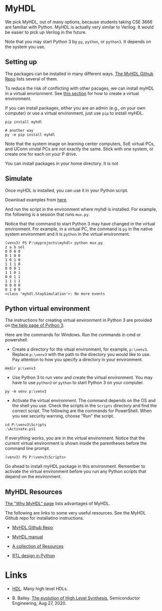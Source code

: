 #  MyHDL 

We pick MyHDL, out of many options, because students taking CSE 3666 are
familiar with Python. MyHDL is actually very similar to Verilog. It would
be easier to pick up Verilog in the future. 

Note that you may start Python 3 by `py`, `python`, or `python3`. It depends
on the system you use.

## Setting up

The packages can be installed in many different ways.  [The MyHDL Github
Repo](https://github.com/myhdl/myhdl) lists several of them. 

To reduce the risk of conflicting with other pacages, we can install 
myHDL in a virtual envrionment. See [this section](#python-virtual-environment)
for how to create a virtual environment.

If you can install packages, either you are an admin (e.g., on your own
computer) or use a virtual environment, just use `pip` to install myHDL. 

```
pip install myhdl

# another way
py -m pip install myhdl
```

Note that the system image on learning center computers, SoE virtual PCs, and
UConn virutal PCs are not exactly the same. Stick with one system, or create
one for each on your P drive.  

You can install packages in your home directory. It is not 

## Simulate 

Once myHDL is installed, you can use it in your Python script. 

Download examples from [here](https://github.com/zhijieshi/cse3666/tree/master/digital-logic/myhdl). 

And run the script in the environment where myhdl is installed. For example,
the following is a session that runs `mux.py`. 

Notice that the command to start Python 3 may have changed in the virtual
environment. For example, in a virtual PC, the command is `py` in the native
system environment and it is `python` in the virtual environment. 

```
(venv3) PS P:\myprojects\myhdl> python mux.py
z a b sel
0 0 0 0
0 1 0 0
1 0 1 0
1 1 1 0
0 0 0 1
1 1 0 1
0 0 1 1
1 1 1 1
0 0 0 0
0 1 0 0
<class 'myhdl.StopSimulation'>: No more events
```

## Python virtual environment 

The instructions for creating virtual environment in Python 3 are provided on
[the help page of Python 3](https://docs.python.org/3/library/venv.html).

Here are the commands for Windows. Run the commands in cmd or powershell.

* Create a directory for the vitual environment, for example, `p:\venv3`.
  Replace `p:\venv3` with the path to the directory you would like to use.
  Pay attention to how you specify a directory in your environment.

```
mkdir p:\venv3
```

* Use Python 3 to run venv and create the virtual environment. You may have to
  use `python3` or `python` to start Python 3 on your computer.

```
py -m venv p:\venv3
```

* Activate the virtual environment. The command depends on the OS and the shell
  you use. Check the scripts in the `Scripts` directory and find the correct script.
  The following are the commands for PowerShell. When you see security warning, choose
  "Run" the script.

```
cd P:\venv3\Scripts
.\Activate.ps1
```

If everything works, you are in the virtual environment. Notice that the
current virtual environment is shown inside the parentheses before the 
command line prompt.

```
(venv3) PS P:\venv3\Scripts>
``` 

Go ahead to install myHDL package in this environment. Remember to activate the
virtual environment before you run any Python scripts that depend on the
environment. 

## MyHDL Resources

[The "Why MyHDL" page](http://www.myhdl.org/start/why.html) lists advantages
of MyHDL.

The following are links to some very useful resources. See the MyHDL Github
repo for installatino instructions. 

* [MyHDL Github Repo](https://github.com/myhdl/myhdl)

* [MyHDL manual](http://docs.myhdl.org/en/stable/manual/index.html)

* [A collection of Resources](https://github.com/xesscorp/myhdl-resources)

* [RTL design in Python](http://www.es.ele.tue.nl/~jhuisken/mmips/mMips_in_Myhdl.pdf)


# Links

* [HDL](https://github.com/drom/awesome-hdl). Many high level HDLs. 

* B. Bailey. [The evolution of High Level
  Synthesis](https://semiengineering.com/the-evolution-of-high-level-synthesis/),
Semiconductor Engineering, Aug 27, 2020.

